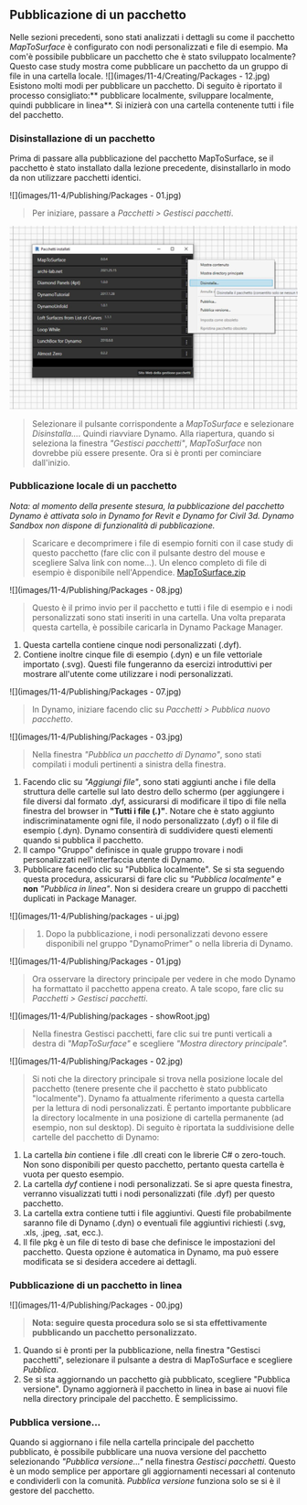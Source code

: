 ## Pubblicazione di un pacchetto

Nelle sezioni precedenti, sono stati analizzati i dettagli su come il pacchetto *MapToSurface* è configurato con nodi personalizzati e file di esempio.  Ma com'è possibile pubblicare un pacchetto che è stato sviluppato localmente?  Questo case study mostra come pubblicare un pacchetto da un gruppo di file in una cartella locale.
![](images/11-4/Creating/Packages - 12.jpg)
Esistono molti modi per pubblicare un pacchetto. Di seguito è riportato il processo consigliato:** pubblicare localmente, sviluppare localmente, quindi pubblicare in linea**.  Si inizierà con una cartella contenente tutti i file del pacchetto.

### Disinstallazione di un pacchetto
Prima di passare alla pubblicazione del pacchetto MapToSurface, se il pacchetto è stato installato dalla lezione precedente, disinstallarlo in modo da non utilizzare pacchetti identici.

![](images/11-4/Publishing/Packages - 01.jpg)
> Per iniziare, passare a *Pacchetti > Gestisci pacchetti*.

![](images/11-4/Publishing/uninstall.jpg)
> Selezionare il pulsante corrispondente a *MapToSurface* e selezionare *Disinstalla...*. Quindi riavviare Dynamo. Alla riapertura, quando si seleziona la finestra *"Gestisci pacchetti"*, *MapToSurface* non dovrebbe più essere presente. Ora si è pronti per cominciare dall'inizio.

### Pubblicazione locale di un pacchetto

*Nota: al momento della presente stesura, la pubblicazione del pacchetto Dynamo è attivata solo in Dynamo for Revit e Dynamo for Civil 3d.  Dynamo Sandbox non dispone di funzionalità di pubblicazione.*

> Scaricare e decomprimere i file di esempio forniti con il case study di questo pacchetto (fare clic con il pulsante destro del mouse e scegliere Salva link con nome...). Un elenco completo di file di esempio è disponibile nell'Appendice. [MapToSurface.zip](datasets/11-4/MapToSurface.zip)

![](images/11-4/Publishing/Packages - 08.jpg)
> Questo è il primo invio per il pacchetto e tutti i file di esempio e i nodi personalizzati sono stati inseriti in una cartella.  Una volta preparata questa cartella, è possibile caricarla in Dynamo Package Manager.
1. Questa cartella contiene cinque nodi personalizzati (.dyf).
2. Contiene inoltre cinque file di esempio (.dyn) e un file vettoriale importato (.svg). Questi file fungeranno da esercizi introduttivi per mostrare all'utente come utilizzare i nodi personalizzati.

![](images/11-4/Publishing/Packages - 07.jpg)
> In Dynamo, iniziare facendo clic su *Pacchetti > Pubblica nuovo pacchetto*.

![](images/11-4/Publishing/Packages - 03.jpg)
> Nella finestra *"Pubblica un pacchetto di Dynamo"*, sono stati compilati i moduli pertinenti a sinistra della finestra.
1. Facendo clic su *"Aggiungi file"*, sono stati aggiunti anche i file della struttura delle cartelle sul lato destro dello schermo (per aggiungere i file diversi dal formato .dyf, assicurarsi di modificare il tipo di file nella finestra del browser in **"Tutti i file (*.*)"**. Notare che è stato aggiunto indiscriminatamente ogni file, il nodo personalizzato (.dyf) o il file di esempio (.dyn). Dynamo consentirà di suddividere questi elementi quando si pubblica il pacchetto.
2. Il campo "Gruppo" definisce in quale gruppo trovare i nodi personalizzati nell'interfaccia utente di Dynamo.
3. Pubblicare facendo clic su "Pubblica localmente". Se si sta seguendo questa procedura, assicurarsi di fare clic su *"Pubblica localmente"* e **non** *"Pubblica in linea"*. Non si desidera creare un gruppo di pacchetti duplicati in Package Manager.

![](images/11-4/Publishing/packages - ui.jpg)
> 1. Dopo la pubblicazione, i nodi personalizzati devono essere disponibili nel gruppo "DynamoPrimer" o nella libreria di Dynamo.

![](images/11-4/Publishing/Packages - 01.jpg)
> Ora osservare la directory principale per vedere in che modo Dynamo ha formattato il pacchetto appena creato. A tale scopo, fare clic su *Pacchetti > Gestisci pacchetti*.

![](images/11-4/Publishing/packages - showRoot.jpg)
> Nella finestra Gestisci pacchetti, fare clic sui tre punti verticali a destra di *"MapToSurface"* e scegliere *"Mostra directory principale".*

![](images/11-4/Publishing/Packages - 02.jpg)
> Si noti che la directory principale si trova nella posizione locale del pacchetto (tenere presente che il pacchetto è stato pubblicato "localmente").  Dynamo fa attualmente riferimento a questa cartella per la lettura di nodi personalizzati. È pertanto importante pubblicare la directory localmente in una posizione di cartella permanente (ad esempio, non sul desktop). Di seguito è riportata la suddivisione delle cartelle del pacchetto di Dynamo:
1. La cartella *bin* contiene i file .dll creati con le librerie C# o zero-touch.  Non sono disponibili per questo pacchetto, pertanto questa cartella è vuota per questo esempio.
2. La cartella *dyf* contiene i nodi personalizzati.  Se si apre questa finestra, verranno visualizzati tutti i nodi personalizzati (file .dyf) per questo pacchetto.
3. La cartella extra contiene tutti i file aggiuntivi.  Questi file probabilmente saranno file di Dynamo (.dyn) o eventuali file aggiuntivi richiesti (.svg, .xls, .jpeg, .sat, ecc.).
4. Il file pkg è un file di testo di base che definisce le impostazioni del pacchetto. Questa opzione è automatica in Dynamo, ma può essere modificata se si desidera accedere ai dettagli.

### Pubblicazione di un pacchetto in linea

![](images/11-4/Publishing/Packages - 00.jpg)
> **Nota: seguire questa procedura solo se si sta effettivamente pubblicando un pacchetto personalizzato.**
1. Quando si è pronti per la pubblicazione, nella finestra "Gestisci pacchetti", selezionare il pulsante a destra di MapToSurface e scegliere *Pubblica*.
2. Se si sta aggiornando un pacchetto già pubblicato, scegliere "Pubblica versione". Dynamo aggiornerà il pacchetto in linea in base ai nuovi file nella directory principale del pacchetto. È semplicissimo.

### Pubblica versione...
Quando si aggiornano i file nella cartella principale del pacchetto pubblicato, è possibile pubblicare una nuova versione del pacchetto selezionando *"Pubblica versione..."* nella finestra *Gestisci pacchetti*.  Questo è un modo semplice per apportare gli aggiornamenti necessari al contenuto e condividerli con la comunità.  *Pubblica versione* funziona solo se si è il gestore del pacchetto.
